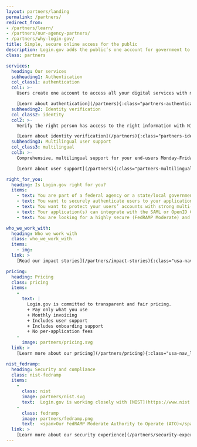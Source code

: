 ```yaml
---
layout: partners/landing
permalink: /partners/
redirect_from:
- /partners/learn/
- /partners/our-agency-partners/
- /partners/why-login-gov/
title: Simple, secure online access for the public
description: Login.gov adds the public’s one account for government to your agency.
class: partners

services:
  heading: Our services
  subheading1: Authentication
  col_class1: authentication
  col1: >-
    Users create one account to access all your digital services with multi-factor authentication.

    [Learn about authentication](/partners){:class="partners-authentication caret"}
  subheading2: Identity verification
  col_class2: identity
  col2: >-
    Verify the right person has access to the right information with NIST 800-63 compliant, secure identity verification.

    [Learn about identity verification](/partners){:class="partners-identity caret"}
  subheading3: Multilingual user support
  col_class3: multilingual
  col3: >-
    Comprehensive, multilingual support for your end-users Monday-Friday, 8 a.m.-8 p.m. ET.

    [Learn about user support](/partners){:class="partners-multilingual caret"}

right_for_you:
  heading: Is Login.gov right for you?
  items:
    - text: You are part of a federal agency or a state/local government
    - text: You want to securely authenticate users to your application(s) and/or verify their identity
    - text: You want to protect your users’ accounts with strong multi-factor authentication (MFA)
    - text: Your application(s) can integrate with the SAML or OpenID Connect (OIDC) web-based identity protocols
    - text: You are looking for a highly secure (FedRAMP Moderate) and standards compliant (NIST 800-63) identity solution

who_we_work_with:
  heading: Who we work with
  class: who_we_work_with
  items:
    - img:
  link: >
    [Read our impact stories](/partners/impact-stories){:class="usa-nav_link caret"}

pricing:
  heading: Pricing
  class: pricing
  items:
    - 
      text: |
        Login.gov is committed to transparent and fair pricing.
        + Pay only what you use
        + Monthly invoicing
        + Includes user support
        + Includes onboarding support
        + No per-application fees
    - 
      image: partners/pricing.svg
  link: >
    [Learn more about our pricing](/partners/pricing){:class="usa-nav_link caret"}

nist_fedramp:
  heading: Security and compliance
  class: nist-fedramp
  items:
    - 
      class: nist
      image: partners/nist.svg
      text:  Login.gov is working closely with [NIST](https://www.nist.gov/){:class="external-link"}{:target="_blank"} to stay current on the latest guidelines, recommendations, and best practices. Our goal is to remove the agency burden of compliance with these standards, so you can focus on your specific mission and those you serve.
    - 
      class: fedramp
      image: partners/fedramp.png
      text:  <span>Our FedRAMP Moderate Authority to Operate (ATO)</span> Login.gov has a [FedRAMP](https://www.fedramp.gov/){:class="external-link"}{:target="_blank"} Moderate ATO issued by the U.S. General Services Administration. Our SSP/Control Implementation Survey/Customer Responsibility Matrix is available through the FedRAMP marketplace.
  link: >
    [Learn more about our security experience](/partners/security-experience){:class="usa-nav_link caret"}
---
```

